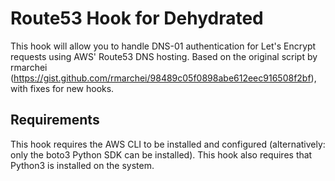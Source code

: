 # Route53 Hook for Dehydrated
This hook will allow you to handle DNS-01 authentication for Let's Encrypt requests using AWS' Route53 DNS hosting. Based on the original script by
rmarchei (https://gist.github.com/rmarchei/98489c05f0898abe612eec916508f2bf), with fixes for new hooks.

## Requirements
This hook requires the AWS CLI to be installed and configured (alternatively: only the boto3 Python SDK can be installed). This hook also requires that
Python3 is installed on the system.
